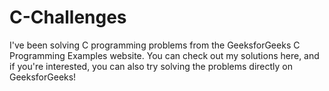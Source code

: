 # C-Challenges
 I've been solving C programming problems from the GeeksforGeeks C Programming Examples website. You can check out my solutions here, and if you're interested, you can also try solving the problems directly on GeeksforGeeks!


